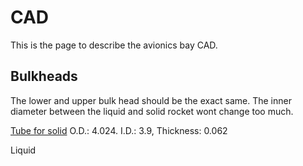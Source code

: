 # CAD

This is the page to describe the avionics bay CAD.

## Bulkheads

The lower and upper bulk head should be the exact same. The inner diameter between the liquid and solid rocket wont change too much.

[Tube for solid](https://www.allrockets.ca/Build/Airframes/Phenolic/40) O.D.: 4.024. I.D.: 3.9, Thickness: 0.062 

Liquid